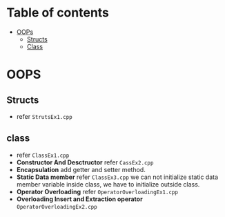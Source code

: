# Table of contents
- [OOPs](#oops)
  - [Structs](#structs)
  - [Class](#class)

# OOPS
## Structs
- refer ```StrutsEx1.cpp```

## class
- refer ```ClassEx1.cpp```
- **Constructor And Desctructor** refer ```CassEx2.cpp```
- **Encapsulation** add getter and setter method.
-  **Static Data member** refer ```ClassEx3.cpp``` we can not initialize static data member variable inside class, we have to initialize outside class.
-  **Operator Overloading**  refer ```OperatorOverloadingEx1.cpp```
-  **Overloading Insert and Extraction operator** ```OperatorOverloadingEx2.cpp```
